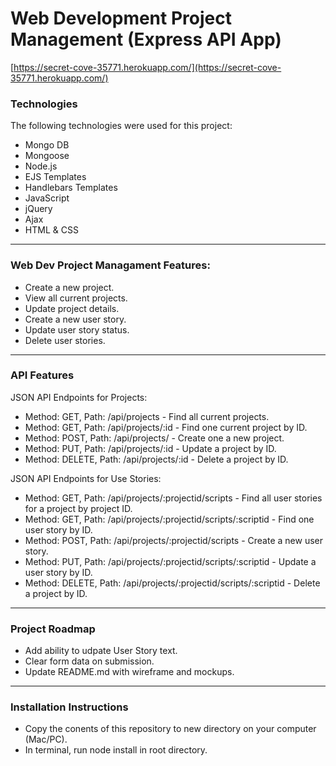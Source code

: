 # Web Development Project Management (Express API App)
[https://secret-cove-35771.herokuapp.com/](https://secret-cove-35771.herokuapp.com/)

### Technologies

The following technologies were used for this project:

* Mongo DB
* Mongoose
* Node.js
* EJS Templates
* Handlebars Templates
* JavaScript
* jQuery
* Ajax
* HTML & CSS

---

### Web Dev Project Managament Features:

* Create a new project.
* View all current projects.
* Update project details.
* Create a new user story.
* Update user story status.
* Delete user stories.


---

### API Features

JSON API Endpoints for Projects:

* Method: GET, Path: /api/projects - Find all current projects.
* Method: GET, Path: /api/projects/:id - Find one current project by ID.
* Method: POST, Path: /api/projects/ - Create one a new project.
* Method: PUT, Path: /api/projects/:id - Update a project by ID.
* Method: DELETE, Path: /api/projects/:id - Delete a project by ID.

JSON API Endpoints for Use Stories:

* Method: GET, Path: /api/projects/:projectid/scripts - Find all user stories for a project by project ID.
* Method: GET, Path: /api/projects/:projectid/scripts/:scriptid - Find one user story by ID.
* Method: POST, Path: /api/projects/:projectid/scripts - Create a new user story.
* Method: PUT, Path: /api/projects/:projectid/scripts/:scriptid - Update a user story by ID.
* Method: DELETE, Path: /api/projects/:projectid/scripts/:scriptid - Delete a project by ID.


---

### Project Roadmap

* Add ability to udpate User Story text.
* Clear form data on submission.
* Update README.md with wireframe and mockups.

---

### Installation Instructions

* Copy the conents of this repository to new directory on your computer (Mac/PC).
* In terminal, run node install in root directory.

